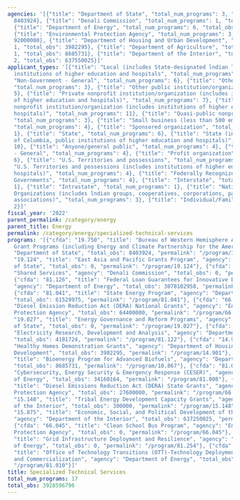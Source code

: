 ```yaml
---
agencies: '[{"title": "Department of State", "total_num_programs": 3, "total_obs":
  8403924}, {"title": "Denali Commission", "total_num_programs": 1, "total_obs": 0},
  {"title": "Department of Energy", "total_num_programs": 6, "total_obs": 3177974821},
  {"title": "Environmental Protection Agency", "total_num_programs": 3, "total_obs":
  92000000}, {"title": "Department of Housing and Urban Development", "total_num_programs":
  1, "total_obs": 3982295}, {"title": "Department of Agriculture", "total_num_programs":
  1, "total_obs": 8685731}, {"title": "Department of the Interior", "total_num_programs":
  2, "total_obs": 637550025}]'
applicant_types: '[{"title": "Local (includes State-designated lndian Tribes, excludes
  institutions of higher education and hospitals", "total_num_programs": 9}, {"title":
  "Non-Government - General", "total_num_programs": 6}, {"title": "Other private institutions/organizations",
  "total_num_programs": 3}, {"title": "Other public institution/organization", "total_num_programs":
  5}, {"title": "Private nonprofit institution/organization (includes institutions
  of higher education and hospitals)", "total_num_programs": 7}, {"title": "Public
  nonprofit institution/organization (includes institutions of higher education and
  hospitals)", "total_num_programs": 11}, {"title": "Quasi-public nonprofit institution/organization",
  "total_num_programs": 3}, {"title": "Small business (less than 500 employees)",
  "total_num_programs": 4}, {"title": "Sponsored organization", "total_num_programs":
  1}, {"title": "State", "total_num_programs": 6}, {"title": "State (includes District
  of Columbia, public institutions of higher education and hospitals)", "total_num_programs":
  10}, {"title": "Anyone/general public", "total_num_programs": 4}, {"title": "Government
  - General", "total_num_programs": 4}, {"title": "Profit organization", "total_num_programs":
  6}, {"title": "U.S. Territories and possessions", "total_num_programs": 6}, {"title":
  "U.S. Territories and possessions (includes institutions of higher education and
  hospitals)", "total_num_programs": 4}, {"title": "Federally Recognized lndian Tribal
  Governments", "total_num_programs": 4}, {"title": "Interstate", "total_num_programs":
  1}, {"title": "Intrastate", "total_num_programs": 1}, {"title": "Native American
  Organizations (includes lndian groups, cooperatives, corporations, partnerships,
  associations)", "total_num_programs": 3}, {"title": "Individual/Family", "total_num_programs":
  2}]'
fiscal_year: '2022'
parent_permalink: /category/energy
parent_title: Energy
permalink: /category/energy/specialized-technical-services
programs: '[{"cfda": "19.750", "title": "Bureau of Western Hemisphere Affairs (WHA)
  Grant Programs (including Energy and Climate Partnership for the Americas)", "agency":
  "Department of State", "total_obs": 8403924, "permalink": "/program/19.750"}, {"cfda":
  "19.124", "title": "East Asia and Pacific Grants Program", "agency": "Department
  of State", "total_obs": 0, "permalink": "/program/19.124"}, {"cfda": "90.199", "title":
  "Shared Services", "agency": "Denali Commission", "total_obs": 0, "permalink": "/program/90.199"},
  {"cfda": "81.126", "title": "Federal Loan Guarantees for Innovative Energy Technologies",
  "agency": "Department of Energy", "total_obs": 3078102958, "permalink": "/program/81.126"},
  {"cfda": "81.041", "title": "State Energy Program", "agency": "Department of Energy",
  "total_obs": 61529975, "permalink": "/program/81.041"}, {"cfda": "66.039", "title":
  "Diesel Emission Reduction Act (DERA) National Grants", "agency": "Environmental
  Protection Agency", "total_obs": 64400000, "permalink": "/program/66.039"}, {"cfda":
  "19.027", "title": "Energy Governance and Reform Programs", "agency": "Department
  of State", "total_obs": 0, "permalink": "/program/19.027"}, {"cfda": "81.122", "title":
  "Electricity Research, Development and Analysis", "agency": "Department of Energy",
  "total_obs": 4181724, "permalink": "/program/81.122"}, {"cfda": "14.901", "title":
  "Healthy Homes Demonstration Grants", "agency": "Department of Housing and Urban
  Development", "total_obs": 3982295, "permalink": "/program/14.901"}, {"cfda": "10.867",
  "title": "Bioenergy Program for Advanced Biofuels", "agency": "Department of Agriculture",
  "total_obs": 8685731, "permalink": "/program/10.867"}, {"cfda": "81.008", "title":
  "Cybersecurity, Energy Security & Emergency Response (CESER)", "agency": "Department
  of Energy", "total_obs": 34160164, "permalink": "/program/81.008"}, {"cfda": "66.040",
  "title": "Diesel Emissions Reduction Act (DERA) State Grants", "agency": "Environmental
  Protection Agency", "total_obs": 27600000, "permalink": "/program/66.040"}, {"cfda":
  "15.148", "title": "Tribal Energy Development Capacity Grants", "agency": "Department
  of the Interior", "total_obs": 300000, "permalink": "/program/15.148"}, {"cfda":
  "15.875", "title": "Economic, Social, and Political Development of the Territories",
  "agency": "Department of the Interior", "total_obs": 637250025, "permalink": "/program/15.875"},
  {"cfda": "66.045", "title": "Clean School Bus Program", "agency": "Environmental
  Protection Agency", "total_obs": 0, "permalink": "/program/66.045"}, {"cfda": "81.254",
  "title": "Grid Infrastructure Deployment and Resilience", "agency": "Department
  of Energy", "total_obs": 0, "permalink": "/program/81.254"}, {"cfda": "81.010",
  "title": "Office of Technology Transitions (OTT)-Technology Deployment, Demonstration
  and Commercialization", "agency": "Department of Energy", "total_obs": 0, "permalink":
  "/program/81.010"}]'
title: Specialized Technical Services
total_num_programs: 17
total_obs: 3928596796
---
```

